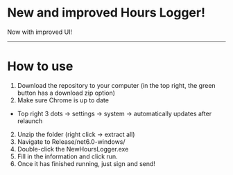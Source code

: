 # New and improved Hours Logger!

Now with improved UI!

---

# How to use
1. Download the repository to your computer (in the top right, the green button has a download zip option)
2. Make sure Chrome is up to date
- Top right 3 dots -> settings -> system -> automatically updates after relaunch
2. Unzip the folder (right click -> extract all)
3. Navigate to Release/net6.0-windows/
4. Double-click the NewHoursLogger.exe
5. Fill in the information and click run. 
6. Once it has finished running, just sign and send!